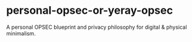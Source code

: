 # personal-opsec-or-yeray-opsec
A personal OPSEC blueprint and privacy philosophy for digital &amp; physical minimalism.
